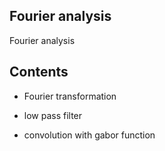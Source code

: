## Fourier analysis
Fourier analysis

## Contents
- Fourier transformation

- low pass filter

- convolution with gabor function
